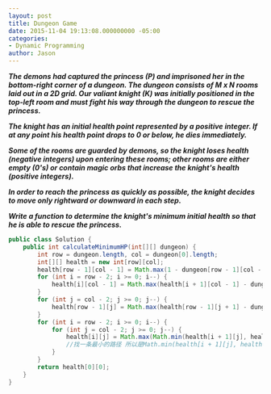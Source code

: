 ```yaml
---
layout: post
title: Dungeon Game
date: 2015-11-04 19:13:08.000000000 -05:00
categories:
- Dynamic Programming
author: Jason
---
```

<p><strong><em>The demons had captured the princess (P) and imprisoned her in the bottom-right corner of a dungeon. The dungeon consists of M x N rooms laid out in a 2D grid. Our valiant knight (K) was initially positioned in the top-left room and must fight his way through the dungeon to rescue the princess.</p>

The knight has an initial health point represented by a positive integer. If at any point his health point drops to 0 or below, he dies immediately.</p>
Some of the rooms are guarded by demons, so the knight loses health (negative integers) upon entering these rooms; other rooms are either empty (0's) or contain magic orbs that increase the knight's health (positive integers).</p>
In order to reach the princess as quickly as possible, the knight decides to move only rightward or downward in each step.</p>
Write a function to determine the knight's minimum initial health so that he is able to rescue the princess.</em></strong></p>
``` java
public class Solution {
    public int calculateMinimumHP(int[][] dungeon) {
        int row = dungeon.length, col = dungeon[0].length;
        int[][] health = new int[row][col];
        health[row - 1][col - 1] = Math.max(1 - dungeon[row - 1][col - 1], 1);
        for (int i = row - 2; i >= 0; i--) {
            health[i][col - 1] = Math.max(health[i + 1][col - 1] - dungeon[i][col - 1], 1);
        }
        for (int j = col - 2; j >= 0; j--) {
            health[row - 1][j] = Math.max(health[row - 1][j + 1] - dungeon[row - 1][j], 1);
        }
        for (int i = row - 2; i >= 0; i--) {
            for (int j = col - 2; j >= 0; j--) {
                health[i][j] = Math.max(Math.min(health[i + 1][j], health[i][j + 1]) - dungeon[i][j], 1);
                //找一条最小的路径 所以是Math.min(health[i + 1][j], health[i][j + 1])
            }
        }
        return health[0][0];
    }
}
```
